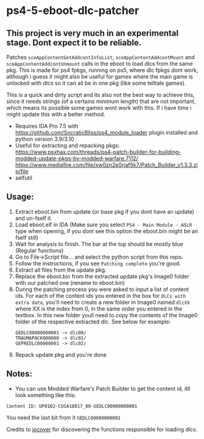 # ps4-5-eboot-dlc-patcher

## This project is very much in an experimental stage. Dont expect it to be reliable.


Patches `sceAppContentGetAddcontInfoList`, `sceAppContentAddcontMount` and `sceAppContentAddcontUnmount` calls in the eboot to load dlcs from the same pkg. This is made for ps4 fpkgs, running on ps5, where dlc fpkgs dont work, although i guess it might also be useful for games where the main game is unlocked with dlcs so it can all be in one pkg (like some telltale games).

This is a quick and dirty script and its also not the best way to achieve this, since it needs strings (of a certains minimum length) that are not important, which means its possible some games wont work with this. If i have time i might update this with a better method.

- Requires IDA Pro 7.5 with https://github.com/SocraticBliss/ps4_module_loader plugin installed and python version 3.9/3.10
- Useful for extracting and repacking pkgs: https://www.psxhax.com/threads/ps4-patch-builder-for-building-modded-update-pkgs-by-modded-warfare.7112/
  https://www.mediafire.com/file/xw0zn2e0rjaf5k7/Patch_Builder_v1.3.3.zip/file
- selfutil


## Usage:
1. Extract eboot.bin from update (or base pkg if you dont have an update) and un-fself it.
1. Load eboot.elf in IDA (Make sure you select `PS4 - Main Module - ASLR` type when opening, if you dont see this option the eboot.bin might be an fself still)
1. Wait for analysis to finish. The bar at the top should be mostly blue (Regular functions)
1. Go to File->Script file... and select the python script from this repo.
1. Follow the instructions, if you see `Patching complete` you're good.
1. Extract all files from the update pkg.
1. Replace the eboot.bin from the extracted update pkg's Image0 folder with our patched one (rename to eboot.bin)
1. During the patching process you were asked to input a list of content ids. For each of the content ids you entered in the box for `DLCs with extra data`, you'll need to create a new folder in Image0 named `dlcXX` where XX is the index from 0, in the same order you entered in the textbox. In this new folder youll need to copy the contents of the Image0 folder of the respective extracted dlc. See below for example:
    ```
    GEDLC00000000001 -> dlc00/
    TRAUMAPACK000000 -> dlc01/
    GEPREDLC00000001 -> dlc02/
    ```
1. Repack update pkg and you're done

## Notes:
- You can use Modded Warfare's Patch Builder to get the content id, itll look something like this:
```
Content ID: UP0102-CUSA18017_00-GEDLC00000000001
```
You need the last bit from it `GEDLC00000000001`


Credits to [jocover](https://github.com/jocover) for discovering the functions responsible for loading dlcs.

